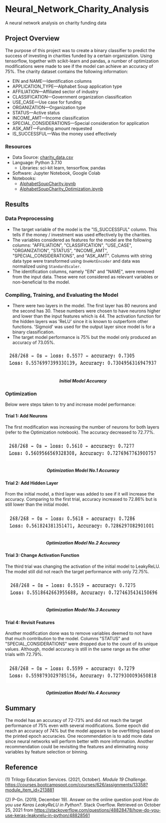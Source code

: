 # Neural_Network_Charity_Analysis
A neural network analysis on charity funding data

## Project Overview
The purpose of this project was to create a binary classifier to predict the success of investing in charities funded by a certain organization. Using tensorflow, together with scikit-learn and pandas, a number of optimization modifications were made to see if the model can achieve an accuracy of 75%. The charity dataset contains the following information:
- EIN and NAME—Identification columns
- APPLICATION_TYPE—Alphabet Soup application type
- AFFILIATION—Affiliated sector of industry
- CLASSIFICATION—Government organization classification
- USE_CASE—Use case for funding 
- ORGANIZATION—Organization type
- STATUS—Active status
- INCOME_AMT—Income classification
- SPECIAL_CONSIDERATIONS—Special consideration for application 
- ASK_AMT—Funding amount requested
- IS_SUCCESSFUL—Was the money used effectively

### Resources
- Data Source: [charity_data.csv](https://github.com/samanthajpv/Neural_Network_Charity_Analysis/blob/76c39e62a78b956d2eb72286f880e299deb169ae/charity_data.csv)
- Language: Python 3.7.10
    - Libraries: sci-kit learn, tensorflow, pandas
- Software: Jupyter Notebook, Google Colab
- Notebooks:
    - [AlphabetSoupCharity.ipynb](https://github.com/samanthajpv/Neural_Network_Charity_Analysis/blob/76c39e62a78b956d2eb72286f880e299deb169ae/AlphabetSoupCharity.ipynb)
    - [AlphabetSoupCharity_Optimization.ipynb](https://github.com/samanthajpv/Neural_Network_Charity_Analysis/blob/76c39e62a78b956d2eb72286f880e299deb169ae/AlphabetSoupCharity_Optimization.ipynb)

## Results
 
### Data Preprocessing
- The target variable of the model is the "IS_SUCCESSFUL" column. This tells if the money / investment was used effectively by the charities.
- The variables considered as features for the model are the following columns: "AFFILIATION", "CLASSIFICATION", "USE_CASE", "ORGANIZATION", "STATUS", "INCOME_AMT", "SPECIAL_CONSIDERATIONS", and "ASK_AMT". Columns with string data type were transformed using ```OneHotEncoder``` and data was normalized using ```StandardScaler```.
- The identification columns, namely "EIN" and "NAME", were removed from the input data. These were not considered as relevant variables or non-beneficial to the model.

### Compiling, Training, and Evaluating the Model
- There were two layers in the model. The first layer has 80 neurons and the second has 30. These numbers were chosen to have neurons higher and lower than the input features which is 44. The activation function for the hidden layers was 'ReLU' since it is known to outperform other functions. 'Sigmoid' was used for the output layer since model is for a binary classification.
- The target model performance is 75% but the model only produced an accuracy of 73.05%.
<p align="middle">
    <img src="https://github.com/samanthajpv/Neural_Network_Charity_Analysis/blob/92be5870b8b5413ed1467ec33193a97b86390365/Images/Initial%20Model.png" width="500" height="70"/>
    <h5 align="center">Initial Model Accuracy</h5>
</p>

### Optimization
Below were steps taken to try and increase model performance:
#### Trial 1: Add Neurons
The first modification was increasing the number of neurons for both layers (refer to the Optimization notebook). The accuracy decreased to 72.77%.
<p align="middle">
    <img src="https://github.com/samanthajpv/Neural_Network_Charity_Analysis/blob/92be5870b8b5413ed1467ec33193a97b86390365/Images/Opt-1.png" width="500" height="70"/>
    <h5 align="center">Optimization Model No.1 Accuracy</h5>
</p>

#### Trial 2: Add Hidden Layer
From the initial model, a third layer was added to see if it will increase the accuracy. Comparing to the first trial, accuracy increased to 72.86% but is still lower than the initial model.
<p align="middle">
    <img src="https://github.com/samanthajpv/Neural_Network_Charity_Analysis/blob/92be5870b8b5413ed1467ec33193a97b86390365/Images/Opt-2.png" width="500" height="70"/>
    <h5 align="center">Optimization Model No.2 Accuracy</h5>
</p>

#### Trial 3: Change Activation Function
The third trial was changing the activation of the initial model to LeakyReLU. The model still did not reach the target performance with only 72.75%.
<p align="middle">
    <img src="https://github.com/samanthajpv/Neural_Network_Charity_Analysis/blob/92be5870b8b5413ed1467ec33193a97b86390365/Images/Opt-3.png" width="500" height="70"/>
    <h5 align="center">Optimization Model No.3 Accuracy</h5>
</p>

#### Trial 4: Revisit Features
Another modification done was to remove variables deemed to not have that much contribution to the model. Columns "STATUS" and "SPECIAL_CONSIDERATIONS" were dropped due to the count of its unique values. Although, model accuracy is still in the same range as the other trials with 72.79%.
<p align="middle">
    <img src="https://github.com/samanthajpv/Neural_Network_Charity_Analysis/blob/92be5870b8b5413ed1467ec33193a97b86390365/Images/Opt-4.png" width="500" height="70"/>
    <h5 align="center">Optimization Model No.4 Accuracy</h5>
</p>

## Summary
The model has an accuracy of 72-73% and did not reach the target performance of 75% even with several modifications. Some epoch did reach an accuracy of 74% but the model appears to be overfitting based on the printed epoch accuracies. One recommendation is to add more data since neural networks will perform better with more information. Another recommendation could be revisiting the features and eliminating noisy variables by feature selection or binning.

## Reference
(1) Trilogy Education Services. (2021, October). *Module 19 Challenge*. https://courses.bootcampspot.com/courses/626/assignments/13358?module_item_id=213881

(2) P-Gn. (2019, December 19). Answer on the online question post *How do you use Keras LeakyReLU in Python?*. Stack Overflow. Retrieved on October 25, 2021 from https://stackoverflow.com/questions/48828478/how-do-you-use-keras-leakyrelu-in-python/48828561
